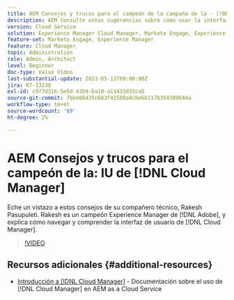```yaml
---
title: AEM Consejos y trucos para el campeón de la campaña de la - [!DNL Cloud Manager] IU
description: AEM Consulte estas sugerencias sobre cómo usar la interfaz de usuario de  [!DNL Cloud Manager] del campeón y experto de la industria de la construcción, Rakesh.
version: Cloud Service
solution: Experience Manager Cloud Manager, Marketo Engage, Experience Manager
feature-set: Marketo Engage, Experience Manager
feature: Cloud Manager
topic: Administration
role: Admin, Architect
level: Beginner
doc-type: Value Video
last-substantial-update: 2023-05-11T00:00:00Z
jira: KT-13230
exl-id: c977d316-5e5d-43b9-ba10-a11433d33ca5
source-git-commit: 7bbe86435c683f41509a8cbe6b117b354309644a
workflow-type: tm+mt
source-wordcount: '69'
ht-degree: 2%

---
```


# AEM Consejos y trucos para el campeón de la: IU de [!DNL Cloud Manager]

Eche un vistazo a estos consejos de su compañero técnico, Rakesh Pasupuleti. Rakesh es un campeón Experience Manager de [!DNL Adobe], y explica cómo navegar y comprender la interfaz de usuario de [!DNL Cloud Manager].

>[!VIDEO](https://video.tv.adobe.com/v/3419298?quality=12&learn=on)

## Recursos adicionales {#additional-resources}

* [Introducción a [!DNL Cloud Manager]](https://experienceleague.adobe.com/docs/experience-manager-cloud-service/content/onboarding/concepts/cloud-manager-introduction.html) - Documentación sobre el uso de [!DNL Cloud Manager] en AEM as a Cloud Service
